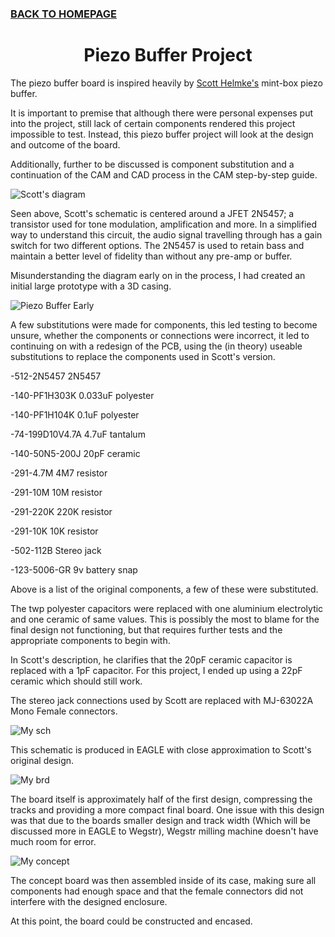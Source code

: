### [BACK TO HOMEPAGE](https://ejwilcoxprojects.github.io)






<h1 align="center">Piezo Buffer Project</h1>




The piezo buffer board is inspired heavily by [Scott Helmke's](http://scotthelmke.com/Mint-box-buffer.html) mint-box piezo buffer.

It is important to premise that although there were personal expenses put into the project, still lack of certain components rendered this project impossible to test. Instead, this piezo buffer project will look at the design and outcome of the board. 

Additionally, further to be discussed is component substitution and a continuation of the CAM and CAD process in the CAM step-by-step guide.

![Scott's diagram](https://i.ibb.co/zFz0LWb/Mint-box-buffer-schematic.jpg)

Seen above, Scott's schematic is centered around a JFET 2N5457; a transistor used for tone modulation, amplification and more. In a simplified way to understand this circuit, the audio signal travelling through has a gain switch for two different options. The 2N5457 is used to retain bass and maintain a better level of fidelity than without any pre-amp or buffer.

Misunderstanding the diagram early on in the process, I had created an initial large prototype with a 3D casing.

![Piezo Buffer Early](https://i.ibb.co/Mn0X93Z/piezob-buffer-holder-2-2022-Jul-31-10-32-46-AM-000-Customized-View4599899894-png-alpha.png)

A few substitutions were made for components, this led testing to become unsure, whether the components or connections were incorrect, it led to continuing on with a redesign of the PCB, using the (in theory) useable substitutions to replace the components used in Scott's version. 

-512-2N5457	2N5457

-140-PF1H303K	0.033uF polyester

-140-PF1H104K	0.1uF polyester

-74-199D10V4.7A	4.7uF tantalum

-140-50N5-200J	20pF ceramic

-291-4.7M	4M7 resistor

-291-10M	10M resistor

-291-220K	220K resistor

-291-10K	10K resistor

-502-112B	Stereo jack

-123-5006-GR	9v battery snap


Above is a list of the original components, a few of these were substituted.

The twp polyester capacitors were replaced with one aluminium electrolytic and one ceramic of same values. This is possibly the most to blame for the final design not functioning, but that requires further tests and the appropriate components to begin with.

In Scott's description, he clarifies that the 20pF ceramic capacitor is replaced with a 1pF capacitor. For this project, I ended up using a 22pF ceramic which should still work.

The stereo jack connections used by Scott are replaced with MJ-63022A Mono Female connectors.

![My sch](https://i.ibb.co/g9B03QX/Piezo-Buffer-Sch.png)

This schematic is produced in EAGLE with close approximation to Scott's original design.

![My brd](https://i.ibb.co/MZrHC4L/Piezo-Buffer-Brd.png)

The board itself is approximately half of the first design, compressing the tracks and providing a more compact final board.
One issue with this design was that due to the boards smaller design and track width (Which will be discussed more in EAGLE to Wegstr), Wegstr milling machine doesn't have much room for error. 

![My concept](https://i.ibb.co/n3bxJ18/piezo-holder-2022-Jul-31-10-29-57-AM-000-Customized-View26086548375-png-alpha.png) 

The concept board was then assembled inside of its case, making sure all components had enough space and that the female connectors did not interfere with the designed enclosure.

At this point, the board could be constructed and encased.







